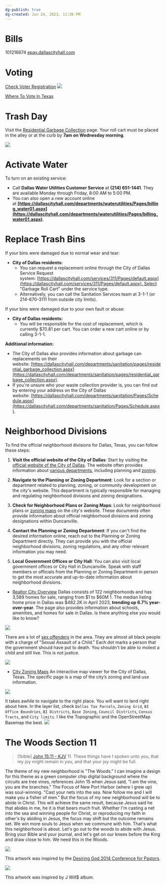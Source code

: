 ```yaml
---
dg-publish: true
dg-created: Jun 24, 2023, 11:36 PM
---
```

# Bills

101216674
[epay.dallascityhall.com](https://epay.dallascityhall.com/bdisu/public/frameset_top_html.jsp)

# Voting

[Check Voter Registration](https://www.nass.org/can-i-vote/find-your-polling-place) 
![](https://i.imgur.com/zMqOSCW.png)

[Where To Vote In Texas](https://www.votetexas.gov/mobile/voting/voting-in-person.htm)
# Trash Day

Visit the [Residential Garbage Collection](https://dallascityhall.com/departments/sanitation/pages/residential_garbage_collection.aspx) page. Your roll cart must be placed in the alley or at the curb by **7am on Wednesday morning**.

![](https://i.imgur.com/hmYEwJ8.png)

# Activate Water

To turn on an existing service:

- Call **Dallas Water Utilities Customer Service** at **(214) 651-1441**. They are available Monday through Friday, 8:00 AM to 5:00 PM.
- You can also open a new account online at **[https://dallascityhall.com/departments/waterutilities/Pages/billing_water01.aspx](https://dallascityhall.com/departments/waterutilities/Pages/billing_water01.aspx)**.

# Replace Trash Bins

If your bins were damaged due to normal wear and tear:

- **City of Dallas residents:**
    - You can request a replacement online through the City of Dallas Service Request system: [https://dallascityhall.com/services/311/Pages/default.aspx](https://dallascityhall.com/services/311/Pages/default.aspx). Select "Garbage Roll Cart" under the service type.
    - Alternatively, you can call the Sanitation Services team at 3-1-1 (or 214-670-3111 from outside city limits).   

If your bins were damaged due to your own fault or abuse:

- **City of Dallas residents:**
    - You will be responsible for the cost of replacement, which is currently $70.81 per cart. You can order a new cart online or by calling 3-1-1. 

**Additional information:**

- The City of Dallas also provides information about garbage can replacements on their website: [https://dallascityhall.com/departments/sanitation/pages/residential_garbage_collection.aspx](https://dallascityhall.com/departments/sanitation/pages/residential_garbage_collection.aspx).
- If you're unsure who your waste collection provider is, you can find out by entering your address on the City of Dallas website: [https://dallascityhall.com/departments/sanitation/Pages/Schedule.aspx](https://dallascityhall.com/departments/sanitation/Pages/Schedule.aspx).

# Neighborhood Divisions

To find the official neighborhood divisions for Dallas, Texas, you can follow these steps:

1. **Visit the official website of the City of Dallas**: Start by visiting the [official website of the City of Dallas](https://dallascityhall.com/Pages/default.aspx). The website often provides information about [various departments](https://dallascityhall.com/departments/Pages/default.aspx), including planning and [zoning](https://dallascityhall.com/departments/sustainabledevelopment/Pages/default.aspx).
    
2. **Navigate to the Planning or Zoning Department**: Look for a section or department related to planning, zoning, or community development on the city's website. This department is typically responsible for managing and regulating neighborhood divisions and zoning designations.
    
3. **Check for Neighborhood Plans or Zoning Maps**: Look for neighborhood plans or [zoning maps](https://dallascityhall.com/departments/sustainabledevelopment/Pages/zoning_maps.aspx) on the city's website. These documents often provide information about official neighborhood divisions and zoning designations within Duncanville.
    
4. **Contact the Planning or Zoning Department**: If you can't find the desired information online, reach out to the Planning or Zoning Department directly. They can provide you with the official neighborhood divisions, zoning regulations, and any other relevant information you may need.
    
5. **Local Government Offices or City Hall**: You can also visit local government offices or City Hall in Duncanville. Speak with staff members or officials from the Planning or Zoning Department in person to get the most accurate and up-to-date information about neighborhood divisions.

- [Realtor City Overview](https://www.realtor.com/realestateandhomes-search/Dallas_TX/overview)
	Dallas consists of 122 neighborhoods and has 3,589 homes for sale, ranging from $1 to $60M 1. The median listing home price in Dallas was $482.2K in April 2023, **trending up 6.7% year-over-year**. The page also provides information about schools, amenities, and homes for sale in Dallas. Is there anything else you would like to know?

![](https://i.imgur.com/YELvrfL.png)


There are a lot of [sex offenders](https://www.propertyiq.com/tx/dallas/oakmore-drive/75249-piq4240195) in the area. They are almost all black people with a charge of "Sexual Assault of a Child." Each dot marks a person that the government should have put to death. You shouldn't be able to molest a child and still live. This is not justice.

![](https://i.imgur.com/HaSCmok.png)

- [City Zoning Maps](https://developmentweb.dallascityhall.com/publiczoningweb/)
	An interactive map viewer for the City of Dallas, Texas. The specific page is a map of the city’s zoning and land use information.

![](https://i.imgur.com/tsCicI8.png)


It takes awhile to navigate to the right place. You will want to land right about here. In the layer list, check `Dallas Tax Parcels`, `Zoning Grid`, `BI Office Boundries`, `BI Districts`, `Base Zoning`, `Council Districts`, `Census Tracts`, and `City limits`. I like the Topographic and the OpenStreetMap Basemap the best.
![](https://i.imgur.com/4WcU0EC.png)

# The Woods Section 11

> [!bible] [John 15:11 - KJV](https://bible-api.com/John+15:11?translation=kjv)
> 11. These things have I spoken unto you, that my joy might remain in you, and that your joy might be full.

The theme of my new neighborhood is "The Woods." I can imagine a design for this theme as a green computer chip digital background where the circuits are tree vines, references John 15 when Jesus said, "I am the vine, you are the branches." The Focus of New Port Harbor (where I grew up) was soul-winning. "Cast your nets into the sea. Now follow me and I will make you a fisher of men." But the focus of my new neighborhood will be to abide in Christ. This will achieve the same result, because Jesus said he that abides in me, he it is that bears much fruit. Whether I'm casting a net into the sea and winning people for Christ, or reproducing my faith in other's by abiding in Jesus, the focus may shift but the outcome remains set. We win more souls to Jesus when we commune with him. That's what this neighborhood is about. Let's go out to the woods to abide with Jesus. Bring your Bible and your journal, and let's get on our knees before the King and draw close to him. We need this in the Woods.

![](https://i.imgur.com/pcCsHeN.png)

This artwork was inspired by the [Desiring God 2014 Conference for Pastors](https://www.desiringgod.org/messages/glorifying-god-by-bearing-fruit-in-union-with-christ).

![](https://i.imgur.com/qGD7sd6.jpg)

This artwork was inspired by J Will$ album.